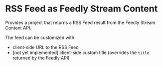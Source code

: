 ﻿# RSS Feed as Feedly Stream Content #

Provides a project that returns a RSS Feed result from the Feedly Stream Content API.

The feed can be customized with

* client-side URL to the RSS Feed
* [not yet implemented] client-side custom title (overrides the `title` returned by the Feedly API)
